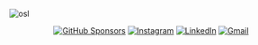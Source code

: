 ![osl](https://github.com/senthurayyappan/senthurayyappan/blob/156ec8bb5111b774835c0b3643ca6afc2aaa4623/oslsim.gif)

<div align="center">

  <a href="https://github.com/sponsors/senthurayyappan"><img alt="GitHub Sponsors" src="https://img.shields.io/github/sponsors/senthurayyappan"></a>
  <a href="https://www.instagram.com/senthurayyappan/"><img alt="Instagram" src="https://img.shields.io/badge/-Instagram-E1306C"></a>
  <a href="https://www.linkedin.com/in/imsenthur/"><img alt="LinkedIn" src="https://img.shields.io/badge/-LinkedIn-blue"></a>
  <a href="senthurayyappan@gmail.com"><img alt="Gmail" src="https://img.shields.io/badge/-Gmail-red"></a>
  
</div>
